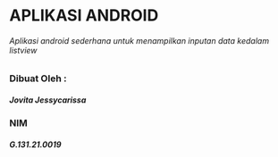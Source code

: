 # APLIKASI ANDROID
###### Aplikasi android sederhana untuk menampilkan inputan data kedalam listview

### Dibuat Oleh :
##### Jovita Jessycarissa
### NIM
##### G.131.21.0019